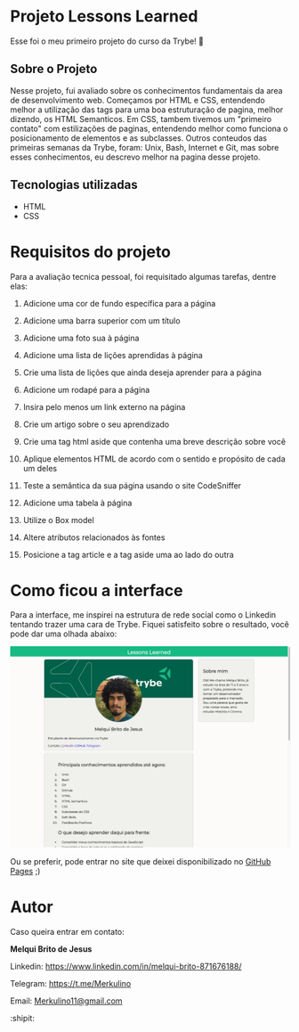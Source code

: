 # Projeto Lessons Learned

Esse foi o meu primeiro projeto do curso da Trybe! :rocket:

## Sobre o Projeto

Nesse projeto, fui avaliado sobre os conhecimentos fundamentais da area de desenvolvimento web. Começamos por HTML e CSS, entendendo melhor a utilização das tags para uma boa estruturação de pagina, melhor dizendo, os HTML Semanticos. Em CSS, tambem tivemos um "primeiro contato" com estilizações de paginas, entendendo melhor como funciona o posicionamento de elementos e as subclasses. Outros conteudos das primeiras semanas da Trybe, foram: Unix, Bash, Internet e Git, mas sobre esses conhecimentos, eu descrevo melhor na pagina desse projeto.

## Tecnologias utilizadas

 - HTML
 - CSS
 
 # Requisitos do projeto
 
 Para a avaliação tecnica pessoal, foi requisitado algumas tarefas, dentre elas:
 
1. Adicione uma cor de fundo específica para a página
2. Adicione uma barra superior com um título
3. Adicione uma foto sua à página
4. Adicione uma lista de lições aprendidas à página

5. Crie uma lista de lições que ainda deseja aprender para a página

6. Adicione um rodapé para a página

7. Insira pelo menos um link externo na página

8. Crie um artigo sobre o seu aprendizado

9. Crie uma tag html aside que contenha uma breve descrição sobre você

10. Aplique elementos HTML de acordo com o sentido e propósito de cada um deles

11. Teste a semântica da sua página usando o site CodeSniffer

12. Adicione uma tabela à página

13. Utilize o Box model

14. Altere atributos relacionados às fontes

15. Posicione a tag article e a tag aside uma ao lado do outra 
 
 # Como ficou a interface
 
 Para a interface, me inspirei na estrutura de rede social como o Linkedin tentando trazer uma cara de Trybe. Fiquei satisfeito sobre o resultado, você pode dar uma olhada abaixo:
 
 ![alt text](/imgs/screenshot.png)
 
 Ou se preferir, pode entrar no site que deixei disponibilizado no [GitHub Pages](https://merkulino.github.io/Lessons-Learned-Projeto-Trybe_1/) ;)
 
 # Autor
 
 Caso queira entrar em contato:
 
 **Melqui Brito de Jesus**

Linkedin: https://www.linkedin.com/in/melqui-brito-871676188/

Telegram: https://t.me/Merkulino

Email: Merkulino11@gmail.com

:shipit: 
